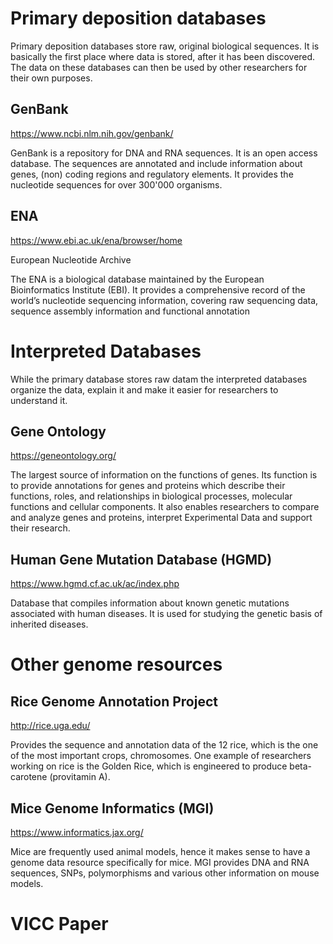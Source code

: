 # Primary deposition databases

Primary deposition databases store raw, original biological sequences. It is basically the first place where data is stored, after it has been discovered. The data on these databases can then be used by other researchers for their own purposes. 

## GenBank
https://www.ncbi.nlm.nih.gov/genbank/

GenBank is a repository for DNA and RNA sequences. It is an open access database. The sequences are annotated and include information about genes, (non) coding regions and regulatory elements. It provides the nucleotide sequences for over 300'000 organisms. 

## ENA
https://www.ebi.ac.uk/ena/browser/home

European Nucleotide Archive

The ENA is a biological database maintained by the European Bioinformatics Institute (EBI). It provides a comprehensive record of the world’s nucleotide sequencing information, covering raw sequencing data, sequence assembly information and functional annotation




# Interpreted Databases

While the primary database stores raw datam the interpreted databases organize the data, explain it and make it easier for researchers to understand it. 

## Gene Ontology
https://geneontology.org/

The largest source of information on the functions of genes. Its function is to provide annotations for genes and proteins which describe their functions, roles, and relationships in biological processes, molecular functions and cellular components. It also enables researchers to compare and analyze genes and proteins, interpret Experimental Data and support their research. 

## Human Gene Mutation Database (HGMD)
https://www.hgmd.cf.ac.uk/ac/index.php

Database that compiles information about known genetic mutations associated with human diseases. It is used for studying the genetic basis of inherited diseases. 

# Other genome resources

## Rice Genome Annotation Project
http://rice.uga.edu/

Provides the sequence and annotation data of the 12 rice, which is the one of the most important crops, chromosomes. One example of researchers working on rice is the Golden Rice, which is engineered to produce beta-carotene (provitamin A). 

## Mice Genome Informatics (MGI)
https://www.informatics.jax.org/

Mice are frequently used animal models, hence it makes sense to have a genome data resource specifically for mice. MGI provides DNA and RNA sequences, SNPs, polymorphisms and various other information on mouse models. 

# VICC Paper 

